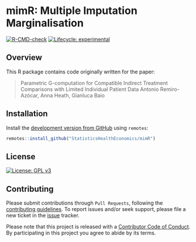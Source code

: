 # mimR: Multiple Imputation Marginalisation

<!-- badges: start -->

[![R-CMD-check](https://github.com/StatisticsHealthEconomics/mimR/actions/workflows/R-CMD-check.yaml/badge.svg)](https://github.com/StatisticsHealthEconomics/mimR/actions/workflows/R-CMD-check.yaml)
[![Lifecycle: experimental](https://img.shields.io/badge/lifecycle-experimental-orange.svg)](https://lifecycle.r-lib.org/articles/stages.html#experimental)
<!-- badges: end -->

## Overview

This R package contains code originally written for the paper:

> Parametric G-computation for Compatible Indirect Treatment Comparisons with Limited Individual Patient Data
> Antonio Remiro-Azócar, Anna Heath, Gianluca Baio

## Installation
Install the [development version from GitHub](https://github.com/StatisticsHealthEconomics/mimR) using `remotes`:

```r
remotes::install_github("StatisticsHealthEconomics/mimR")
```

## License
[![License: GPL v3](https://img.shields.io/badge/License-GPLv3-blue.svg)](https://www.gnu.org/licenses/gpl-3.0)

## Contributing
Please submit contributions through `Pull Requests`, following the [contributing guidelines](https://github.com/n8thangreen/BCEA/blob/dev/CONTRIBUTING.md).
To report issues and/or seek support, please file a new ticket in the
[issue](https://github.com/StatisticsHealthEconomics/mimR/issues) tracker.

Please note that this project is released with a [Contributor Code of Conduct](https://github.com/n8thangreen/BCEA/blob/dev/CONDUCT.md). By participating in this project you agree to abide by its terms.
